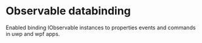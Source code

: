 # Observable databinding

Enabled binding IObservable instances to properties events and commands in uwp and wpf apps.